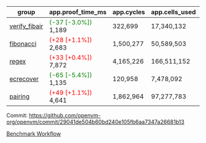 | group | app.proof_time_ms | app.cycles | app.cells_used | leaf.proof_time_ms | leaf.cycles | leaf.cells_used |
| -- | -- | -- | -- | -- | -- | -- |
| [verify_fibair](https://github.com/openvm-org/openvm/blob/benchmark-results/benchmarks-pr/1730/verify_fibair-29041de504b60bd240e105fb6aa7347a26681b13.md) |<span style='color: green'>(-37 [-3.0%])</span> 1,189 |  322,699 |  17,340,132 |- | - | - |
| [fibonacci](https://github.com/openvm-org/openvm/blob/benchmark-results/benchmarks-pr/1730/fibonacci-29041de504b60bd240e105fb6aa7347a26681b13.md) |<span style='color: red'>(+28 [+1.1%])</span> 2,683 |  1,500,277 |  50,589,503 |- | - | - |
| [regex](https://github.com/openvm-org/openvm/blob/benchmark-results/benchmarks-pr/1730/regex-29041de504b60bd240e105fb6aa7347a26681b13.md) |<span style='color: red'>(+33 [+0.4%])</span> 7,872 |  4,165,226 |  166,511,152 |- | - | - |
| [ecrecover](https://github.com/openvm-org/openvm/blob/benchmark-results/benchmarks-pr/1730/ecrecover-29041de504b60bd240e105fb6aa7347a26681b13.md) |<span style='color: green'>(-65 [-5.4%])</span> 1,135 |  120,958 |  7,478,092 |- | - | - |
| [pairing](https://github.com/openvm-org/openvm/blob/benchmark-results/benchmarks-pr/1730/pairing-29041de504b60bd240e105fb6aa7347a26681b13.md) |<span style='color: red'>(+49 [+1.1%])</span> 4,641 |  1,862,964 |  97,277,783 |- | - | - |


Commit: https://github.com/openvm-org/openvm/commit/29041de504b60bd240e105fb6aa7347a26681b13

[Benchmark Workflow](https://github.com/openvm-org/openvm/actions/runs/15611143208)
